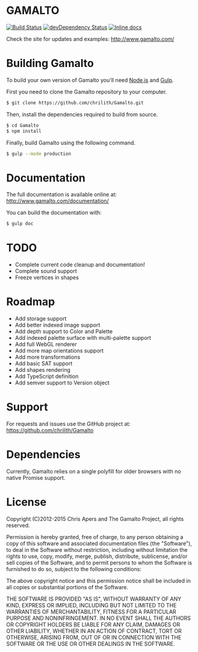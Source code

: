 GAMALTO
=======
[![Build Status](https://travis-ci.org/chrilith/Gamalto.svg)][travis]
[![devDependency Status](https://david-dm.org/chrilith/Gamalto/dev-status.svg)][daviddm]
[![Inline docs](http://inch-ci.org/github/chrilith/gamalto.svg?branch=master)][inchpages]

[travis]: https://travis-ci.org/chrilith/Gamalto
[daviddm]: https://david-dm.org/chrilith/Gamalto#info=devDependencies
[inchpages]: http://inch-ci.org/github/chrilith/gamalto

Check the site for updates and examples:
http://www.gamalto.com/

Building Gamalto
================

To build your own version of Gamalto you'll need [Node.js](http://nodejs.org/) and [Gulp](http://gulpjs.com/).

First you need to clone the Gamalto repository to your computer.

```bash
$ git clone https://github.com/chrilith/Gamalto.git
```

Then, install the dependencies required to build from source.

```bash
$ cd Gamalto
$ npm install
```

Finally, build Gamalto using the following command.

```bash
$ gulp --mode production
```

Documentation
=============

The full documentation is available online at:
http://www.gamalto.com/documentation/

You can build the documentation with:
```bash
$ gulp doc
```

TODO
====

- Complete current code cleanup and documentation!
- Complete sound support
- Freeze vertices in shapes

Roadmap
=======

- Add storage support
- Add better indexed image support
- Add depth support to Color and Palette
- Add indexed palette surface with multi-palette support
- Add full WebGL renderer
- Add more map orientations support
- Add more transformations
- Add basic SAT support
- Add shapes rendering
- Add TypeScript definition
- Add semver support to Version object

Support
=======

For requests and issues use the GitHub project at:
https://github.com/chrilith/Gamalto

Dependencies
============

Currently, Gamalto relies on a single polyfill for older browsers with no native
Promise support.

License
=======

Copyright (C)2012-2015 Chris Apers and The Gamalto Project, all rights reserved.

Permission is hereby granted, free of charge, to any person obtaining a copy of
this software and associated documentation files (the "Software"), to deal in
the Software without restriction, including without limitation the rights to
use, copy, modify, merge, publish, distribute, sublicense, and/or sell copies of
the Software, and to permit persons to whom the Software is furnished to do so,
subject to the following conditions:

The above copyright notice and this permission notice shall be included in all
copies or substantial portions of the Software.

THE SOFTWARE IS PROVIDED "AS IS", WITHOUT WARRANTY OF ANY KIND, EXPRESS OR
IMPLIED, INCLUDING BUT NOT LIMITED TO THE WARRANTIES OF MERCHANTABILITY, FITNESS
FOR A PARTICULAR PURPOSE AND NONINFRINGEMENT. IN NO EVENT SHALL THE AUTHORS OR
COPYRIGHT HOLDERS BE LIABLE FOR ANY CLAIM, DAMAGES OR OTHER LIABILITY, WHETHER
IN AN ACTION OF CONTRACT, TORT OR OTHERWISE, ARISING FROM, OUT OF OR IN
CONNECTION WITH THE SOFTWARE OR THE USE OR OTHER DEALINGS IN THE SOFTWARE.
